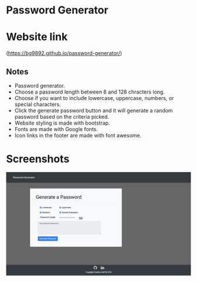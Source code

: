 # Password Generator

# Website link

(https://bg9892.github.io/password-generator/)

## Notes

- Password generator.
- Choose a password length between 8 and 128 chracters long.
- Choose if you want to include lowercase, uppercase, numbers, or special characters.
- Click the generate password button and it will generate a random password based on the criteria picked.
- Website styling is made with bootstrap.
- Fonts are made with Google fonts.
- Icon links in the footer are made with font awesome.

# Screenshots

![Index](Assets/ScreenShot.png)


